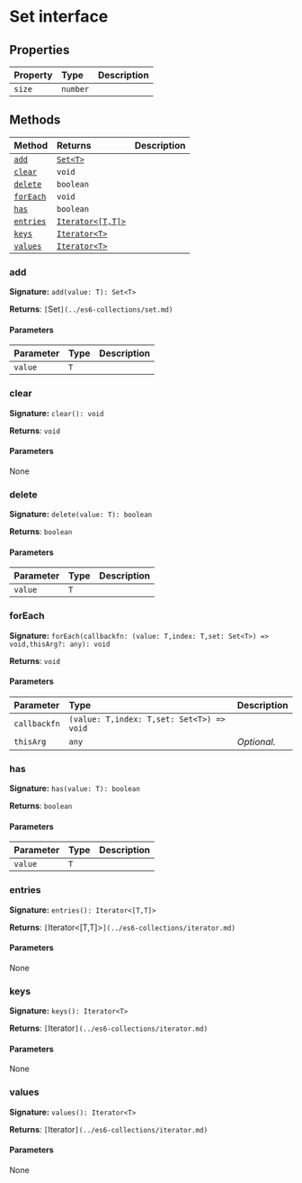 # Set interface










## Properties

| Property	   | Type	| Description|
|:-------------|:-------|:-----------|
|`size`      | `number` |  |




## Methods

| Method	   |  Returns	| Description|
|:-------------|:-------|:-----------|
|[`add`](#add)      | [`Set<T>`](../es6-collections/set.md) |  |
|[`clear`](#clear)      | `void` |  |
|[`delete`](#delete)      | `boolean` |  |
|[`forEach`](#foreach)      | `void` |  |
|[`has`](#has)      | `boolean` |  |
|[`entries`](#entries)      | [`Iterator<[T,T]>`](../es6-collections/iterator.md) |  |
|[`keys`](#keys)      | [`Iterator<T>`](../es6-collections/iterator.md) |  |
|[`values`](#values)      | [`Iterator<T>`](../es6-collections/iterator.md) |  |




### add



**Signature:** ``add(value: T): Set<T>``

**Returns**: `[`Set<T>`](../es6-collections/set.md)`



#### Parameters


| Parameter	   | Type    | Description |
|:-------------|:---------------|:------------|
| `value`    | `T` |  |


### clear



**Signature:** ``clear(): void``

**Returns**: ``void``



#### Parameters
None


### delete



**Signature:** ``delete(value: T): boolean``

**Returns**: ``boolean``



#### Parameters


| Parameter	   | Type    | Description |
|:-------------|:---------------|:------------|
| `value`    | `T` |  |


### forEach



**Signature:** ``forEach(callbackfn: (value: T,index: T,set: Set<T>) => void,thisArg?: any): void``

**Returns**: ``void``



#### Parameters


| Parameter	   | Type    | Description |
|:-------------|:---------------|:------------|
| `callbackfn`    | `(value: T,index: T,set: Set<T>) => void` |  |
| `thisArg`    | `any` | _Optional._ |


### has



**Signature:** ``has(value: T): boolean``

**Returns**: ``boolean``



#### Parameters


| Parameter	   | Type    | Description |
|:-------------|:---------------|:------------|
| `value`    | `T` |  |


### entries



**Signature:** ``entries(): Iterator<[T,T]>``

**Returns**: `[`Iterator<[T,T]>`](../es6-collections/iterator.md)`



#### Parameters
None


### keys



**Signature:** ``keys(): Iterator<T>``

**Returns**: `[`Iterator<T>`](../es6-collections/iterator.md)`



#### Parameters
None


### values



**Signature:** ``values(): Iterator<T>``

**Returns**: `[`Iterator<T>`](../es6-collections/iterator.md)`



#### Parameters
None

